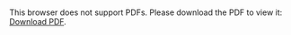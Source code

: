 <object data="https://github.com/andrewpap22/Conway_sGameOfLife/blob/master/README.pdf" type="application/pdf" width="700px" height="700px">
    <embed src="https://github.com/andrewpap22/Conway_sGameOfLife/blob/master/README.pdf">
        <p>This browser does not support PDFs. Please download the PDF to view it: <a href="https://github.com/andrewpap22/Conway_sGameOfLife/blob/master/README.pdf">Download PDF</a>.</p>
    </embed>
</object>
